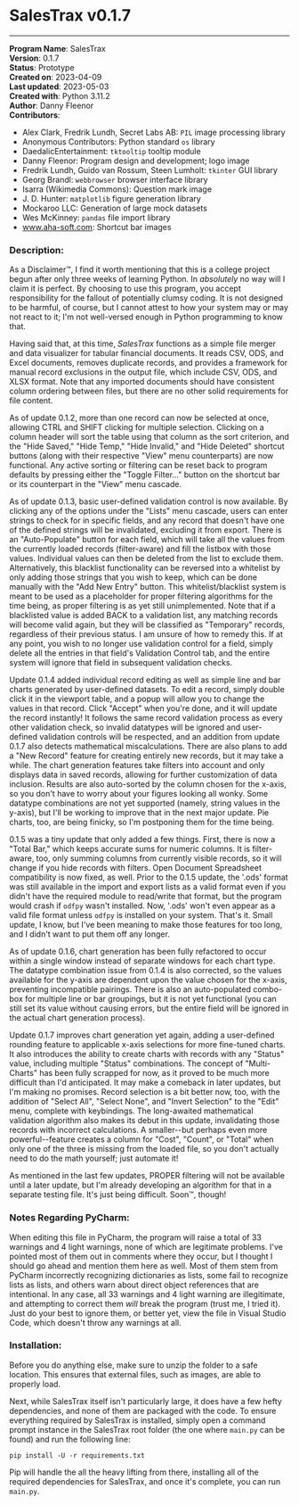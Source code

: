 # SalesTrax v0.1.7

---

**Program Name**: SalesTrax  
**Version**: 0.1.7  
**Status**: Prototype  
**Created on**: 2023-04-09  
**Last updated**: 2023-05-03  
**Created with**: Python 3.11.2  
**Author**: Danny Fleenor  
**Contributors**:
- Alex Clark, Fredrik Lundh, Secret Labs AB: `PIL` image processing library
- Anonymous Contributors: Python standard `os` library
- DaedalicEntertainment: `tktooltip` tooltip module
- Danny Fleenor: Program design and development; logo image
- Fredrik Lundh, Guido van Rossum, Steen Lumholt: `tkinter` GUI library
- Georg Brandl: `webbrowser` browser interface library
- Isarra (Wikimedia Commons): Question mark image
- J. D. Hunter: `matplotlib` figure generation library
- Mockaroo LLC: Generation of large mock datasets
- Wes McKinney: `pandas` file import library
- www.aha-soft.com: Shortcut bar images

### Description:  
As a Disclaimer™, I find it worth mentioning that this is a college project begun after only three weeks of learning
Python. In _absolutely_ no way will I claim it is perfect. By choosing to use this program, you accept responsibility
for the fallout of potentially clumsy coding. It is not designed to be harmful, of course, but I cannot attest to
how your system may or may not react to it; I'm not well-versed enough in Python programming to know that.

Having said that, at this time, _SalesTrax_ functions as a simple file merger and data visualizer for tabular
financial documents. It reads CSV, ODS, and Excel documents, removes duplicate records, and provides a framework for
manual record exclusions in the output file, which include CSV, ODS, and XLSX format. Note that any imported
documents should have consistent column ordering between files, but there are no other solid requirements for file
content.

As of update 0.1.2, more than one record can now be selected at once, allowing CTRL and SHIFT clicking for multiple
selection. Clicking on a column header will sort the table using that column as the sort criterion, and the "Hide
Saved," "Hide Temp," "Hide Invalid," and "Hide Deleted" shortcut buttons (along with their respective "View" menu
counterparts) are now functional. Any active sorting or filtering can be reset back to program defaults by pressing
either the "Toggle Filter..." button on the shortcut bar or its counterpart in the "View" menu cascade.

As of update 0.1.3, basic user-defined validation control is now available. By clicking any of the options under the
"Lists" menu cascade, users can enter strings to check for in specific fields, and any record that doesn't have one
of the defined strings will be invalidated, excluding it from export. There is an "Auto-Populate" button for each
field, which will take all the values from the currently loaded records (filter-aware) and fill the listbox with
those values. Individual values can then be deleted from the list to exclude them. Alternatively, this blacklist
functionality can be reversed into a whitelist by only adding those strings that you wish to keep, which can be done
manually with the "Add New Entry" button. This whitelist/blacklist system is meant to be used as a placeholder for
proper filtering algorithms for the time being, as proper filtering is as yet still unimplemented. Note that if a
blacklisted value is added BACK to a validation list, any matching records will become valid again, but they will be
classified as "Temporary" records, regardless of their previous status. I am unsure of how to remedy this. If at any
point, you wish to no longer use validation control for a field, simply delete all the entries in that field's
Validation Control tab, and the entire system will ignore that field in subsequent validation checks.

Update 0.1.4 added individual record editing as well as simple line and bar charts generated by user-defined
datasets. To edit a record, simply double click it in the viewport table, and a popup will allow you to change the
values in that record. Click "Accept" when you're done, and it will update the record instantly! It follows the same
record validation process as every other validation check, so invalid datatypes will be ignored and user-defined
validation controls will be respected, and an addition from update 0.1.7 also detects mathematical miscalculations.
There are also plans to add a "New Record" feature for creating entirely new records, but it may take a while. The
chart generation features take filters into account and only displays data in saved records, allowing for further
customization of data inclusion. Results are also auto-sorted by the column chosen for the x-axis, so you don't have
to worry about your figures looking all wonky. Some datatype combinations are not yet supported (namely, string
values in the y-axis), but I'll be working to improve that in the next major update. Pie charts, too, are being
finicky, so I'm postponing them for the time being.

0.1.5 was a tiny update that only added a few things. First, there is now a "Total Bar," which keeps accurate sums
for numeric columns. It is filter-aware, too, only summing columns from currently visible records, so it will change
if you hide records with filters. Open Document Spreadsheet compatibility is now fixed, as well. Prior to the 0.1.5
update, the '.ods' format was still available in the import and export lists as a valid format even if you didn't
have the required module to read/write that format, but the program would crash if `odfpy` wasn't installed. Now,
'.ods' won't even appear as a valid file format unless `odfpy` is installed on your system. That's it. Small update,
I know, but I've been meaning to make those features for too long, and I didn't want to put them off any longer.

As of update 0.1.6, chart generation has been fully refactored to occur within a single window instead of separate
windows for each chart type. The datatype combination issue from 0.1.4 is also corrected, so the values available for
the y-axis are dependent upon the value chosen for the x-axis, preventing incompatible pairings. There is also an
auto-populated combo-box for multiple line or bar groupings, but it is not yet functional (you can still set its
value without causing errors, but the entire field will be ignored in the actual chart generation process).

Update 0.1.7 improves chart generation yet again, adding a user-defined rounding feature to applicable x-axis
selections for more fine-tuned charts. It also introduces the ability to create charts with records with any "Status"
value, including multiple "Status" combinations. The concept of "Multi-Charts" has been fully scrapped for now, as it
proved to be much more difficult than I'd anticipated. It may make a comeback in later updates, but I'm making no
promises. Record selection is a bit better now, too, with the addition of "Select All", "Select None", and "Invert
Selection" to the "Edit" menu, complete with keybindings. The long-awaited mathematical validation algorithm also
makes its debut in this update, invalidating those records with incorrect calculations. A smaller--but perhaps even
more powerful--feature creates a column for "Cost", "Count", or "Total" when only one of the three is missing from
the loaded file, so you don't actually need to do the math yourself; just automate it!

As mentioned in the last few updates, PROPER filtering will not be available until a later update, but I'm already
developing an algorithm for that in a separate testing file. It's just being difficult. Soon™, though!

### Notes Regarding PyCharm:
When editing this file in PyCharm, the program will raise a total of 33 warnings and 4 light warnings, none of which
are legitimate problems. I've pointed most of them out in comments where they occur, but I thought I should go ahead
and mention them here as well. Most of them stem from PyCharm incorrectly recognizing dictionaries as lists, some
fail to recognize lists as lists, and others warn about direct object references that are intentional. In any case,
all 33 warnings and 4 light warning are illegitimate, and attempting to correct them _will_ break the program (trust
me, I tried it). Just do your best to ignore them, or better yet, view the file in Visual Studio Code, which doesn't
throw any warnings at all.

### Installation:
Before you do anything else, make sure to unzip the folder to a safe location. This ensures that external files, such
as images, are able to properly load.

Next, while SalesTrax itself isn't particularly large, it does have a few hefty dependencies, and none of them are
packaged with the code. To ensure everything required by SalesTrax is installed, simply open a command prompt instance
in the SalesTrax root folder (the one where `main.py` can be found) and run the following line:
```
pip install -U -r requirements.txt
```
Pip will handle the all the heavy lifting from there, installing all of the required dependencies for SalesTrax, and
once it's complete, you can run `main.py`.